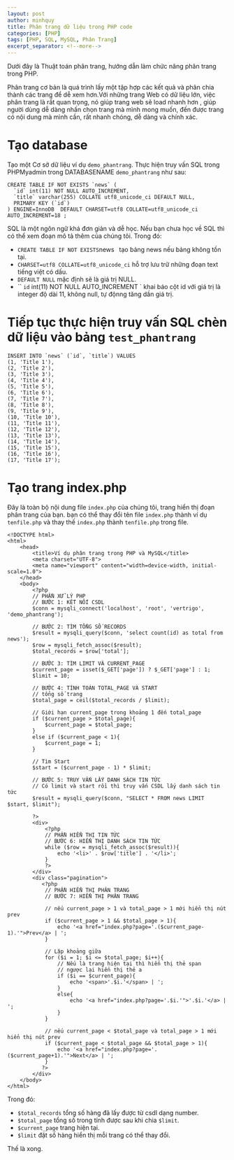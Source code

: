 ```yaml
---
layout: post
author: minhquy
title: Phân trang dữ liệu trong PHP code
categories: [PHP]
tags: [PHP, SQL, MySQL, Phân Trang]
excerpt_separator: <!--more-->
---
```


Dưới đây là Thuật toán phân trang, hướng dẫn làm chức năng phân trang trong PHP.

Phân trang cơ bản là quá trình lấy một tập hợp các kết quả và phân chia thành các trang để dễ xem hơn.Với những trang Web có dữ liệu lớn, việc phân trang là rất quan trọng, nó giúp trang web sẽ load nhanh hơn , giúp người dùng dễ dàng nhấn chọn trang mà mình mong muốn, đến được trang có nội dung mà mình cần, rất nhanh chóng, dễ dàng và chính xác.
<!--more-->
# Tạo database
Tạo một Cơ sở dữ liệu ví dụ `demo_phantrang`.
Thực hiện truy vấn SQL trong PHPMyadmin trong DATABASENAME `demo_phantrang` như sau:
```
CREATE TABLE IF NOT EXISTS `news` (
  `id` int(11) NOT NULL AUTO_INCREMENT,
  `title` varchar(255) COLLATE utf8_unicode_ci DEFAULT NULL,
  PRIMARY KEY (`id`)
) ENGINE=InnoDB  DEFAULT CHARSET=utf8 COLLATE=utf8_unicode_ci AUTO_INCREMENT=18 ;
```
SQL là một ngôn ngữ khá đơn giản và dễ học.
Nếu bạn chưa học về SQL thì có thể xem đoạn mô tả thêm của chúng tôi.
Trong đó:
- ` CREATE TABLE IF NOT EXISTS `news` ` tạo bảng news nếu bảng không tồn tại.
- ` CHARSET=utf8 COLLATE=utf8_unicode_ci ` hỗ trợ lưu trữ những đoạn text tiếng việt có dấu.
- ` DEFAULT NULL ` mặc định sẽ là giá trị NULL.
- `` `id` int(11) NOT NULL AUTO_INCREMENT ` khai báo cột id với giá trị là integer độ dài 11, không null, tự độnng tăng dần giá trị.
# Tiếp tục thực hiện truy vấn SQL chèn dữ liệu vào bảng `test_phantrang`
 ```
 INSERT INTO `news` (`id`, `title`) VALUES
(1, 'Title 1'),
(2, 'Title 2'),
(3, 'Title 3'),
(4, 'Title 4'),
(5, 'Title 5'),
(6, 'Title 6'),
(7, 'Title 7'),
(8, 'Title 8'),
(9, 'Title 9'),
(10, 'Title 10'),
(11, 'Title 11'),
(12, 'Title 12'),
(13, 'Title 13'),
(14, 'Title 14'),
(15, 'Title 15'),
(16, 'Title 16'),
(17, 'Title 17');
```

# Tạo trang index.php

Đây là toàn bộ nội dung file `index.php` của chúng tôi, trang hiển thị đoạn phân trang của bạn.
bạn có thể thay đổi tên file  `index.php` thành ví dụ `tenfile.php` và thay thế `index.php` thành `tenfile.php` trong file.
```
<!DOCTYPE html>
<html>
    <head>
        <title>Ví dụ phân trang trong PHP và MySQL</title>
        <meta charset="UTF-8">
        <meta name="viewport" content="width=device-width, initial-scale=1.0">
    </head>
    <body>
        <?php 
        // PHẦN XỬ LÝ PHP
        // BƯỚC 1: KẾT NỐI CSDL
        $conn = mysqli_connect('localhost', 'root', 'vertrigo', 'demo_phantrang');
 
        // BƯỚC 2: TÌM TỔNG SỐ RECORDS
        $result = mysqli_query($conn, 'select count(id) as total from news');
        $row = mysqli_fetch_assoc($result);
        $total_records = $row['total'];
 
        // BƯỚC 3: TÌM LIMIT VÀ CURRENT_PAGE
        $current_page = isset($_GET['page']) ? $_GET['page'] : 1;
        $limit = 10;
 
        // BƯỚC 4: TÍNH TOÁN TOTAL_PAGE VÀ START
        // tổng số trang
        $total_page = ceil($total_records / $limit);
 
        // Giới hạn current_page trong khoảng 1 đến total_page
        if ($current_page > $total_page){
            $current_page = $total_page;
        }
        else if ($current_page < 1){
            $current_page = 1;
        }
 
        // Tìm Start
        $start = ($current_page - 1) * $limit;
 
        // BƯỚC 5: TRUY VẤN LẤY DANH SÁCH TIN TỨC
        // Có limit và start rồi thì truy vấn CSDL lấy danh sách tin tức
        $result = mysqli_query($conn, "SELECT * FROM news LIMIT $start, $limit");
 
        ?>
        <div>
            <?php 
            // PHẦN HIỂN THỊ TIN TỨC
            // BƯỚC 6: HIỂN THỊ DANH SÁCH TIN TỨC
            while ($row = mysqli_fetch_assoc($result)){
                echo '<li>' . $row['title'] . '</li>';
            }
            ?>
        </div>
        <div class="pagination">
           <?php 
            // PHẦN HIỂN THỊ PHÂN TRANG
            // BƯỚC 7: HIỂN THỊ PHÂN TRANG
 
            // nếu current_page > 1 và total_page > 1 mới hiển thị nút prev
            if ($current_page > 1 && $total_page > 1){
                echo '<a href="index.php?page='.($current_page-1).'">Prev</a> | ';
            }
 
            // Lặp khoảng giữa
            for ($i = 1; $i <= $total_page; $i++){
                // Nếu là trang hiện tại thì hiển thị thẻ span
                // ngược lại hiển thị thẻ a
                if ($i == $current_page){
                    echo '<span>'.$i.'</span> | ';
                }
                else{
                    echo '<a href="index.php?page='.$i.'">'.$i.'</a> | ';
                }
            }
 
            // nếu current_page < $total_page và total_page > 1 mới hiển thị nút prev
            if ($current_page < $total_page && $total_page > 1){
                echo '<a href="index.php?page='.($current_page+1).'">Next</a> | ';
            }
           ?>
        </div>
    </body>
</html>
```
Trong đó:
- `$total_records` tổng số hàng đã lấy được từ csdl dạng number.
- `$total_page` tổng số trong tính được sau khi chia `$limit`.
- `$current_page` trang hiện tại.
- `$limit` đặt số hàng hiển thị mỗi trang có thể thay đổi.

Thế là xong.
